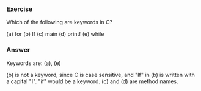### Exercise

Which of the following are keywords in C?

(a) for
(b) If
(c) main
(d) printf
(e) while

### Answer

Keywords are: (a), (e)

(b) is not a keyword, since C is case sensitive, and "If" in (b) is written with a capital "I". "if" would be a keyword.
(c) and (d) are method names.
